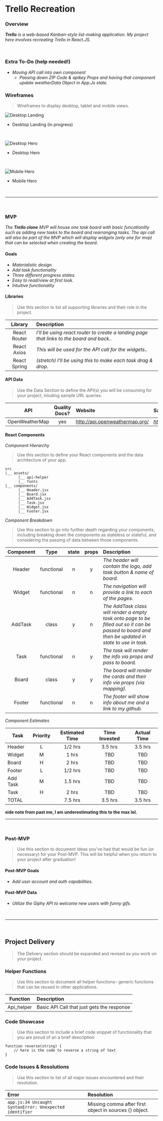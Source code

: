 # **Trello Recreation**

### Overview

_**Trello** is a web-based Kanban-style list-making application. My project here involves recreating Trello in React.JS._

<br>

### Extra To-Do (help needed!)
- _Moving API call into own component_
	- _Passing down ZIP Code & apikey Props and having that component update weatherData Object in App.Js state._

### Wireframes

>Wireframes to display desktop, tablet and mobile views.

![Desktop Landing](url)

- Desktop Landing (in progress)

<br>

![Desktop Hero](https://i.imgur.com/tP8eGsX.jpg)

- Desktop Hero

<br>

![Mobile Hero](https://i.imgur.com/9vvvMdm.jpg)

- Mobile Hero

<br>

***

<br>

### MVP

_The **Trello clone** MVP will house one task board with basic funcationlity such as adding new tasks to the board and rearranging tasks. The api call will also be part of the MVP which will display widgets (only one for mvp) that can be selected when creating the board._

#### Goals

- _Materialistic design_
- _Add task functionality_
- _Three different progress states._
- _Easy to read/view at first look._
- _Intuitive functionality_

#### Libraries

> Use this section to list all supporting libraries and their role in the project.

|     Library      | Description                                |
| :--------------: | :----------------------------------------- |
|   React Router   | _I'll be using react router to create a landing page that links to the board and back.._ |
|   React Axios    | _This will be used for the API call for the widgets.._ |
|   React Spring   | _(stretch) I'll be using this to make each task drag & drop._ |

#### API Data

> Use the Data Section to define the API(s) you will be consuming for your project, inluding sample URL queries.

|    API     | Quality Docs? | Website       | Sample Query                            |
| :--------: | :-----------: | :------------ | :-------------------------------------- |
| OpenWeatherMap |      yes      | http://api.openweathermap.org/ | _https://i.imgur.com/KJfgys5.png_ |

#### React Components

_Component Hierarchy_

> Use this section to define your React components and the data architecture of your app.

```
src
|__ assets/
      |__ api-helper
      |__ fonts
|__ components/
      |__ Header.jsx
      |__ Board.jsx
      |__ AddTask.jsx
      |__ Task.jsx
      |__ Widget.jsx
      |__ Footer.jsx
```

_Component Breakdown_

> Use this section to go into further depth regarding your components, including breaking down the components as stateless or stateful, and considering the passing of data between those components.

|  Component   |    Type    | state | props | Description                                                      |
| :----------: | :--------: | :---: | :---: | :--------------------------------------------------------------- |
|    Header    | functional |   n   |   y   | _The header will contain the logo, add task button & name of board._|
|      Widget  | functional |   n   |   n   | _The navigation will provide a link to each of the pages._       |
|   AddTask    |   class    |   y   |   n   | _The AddTask class will render a empty task onto page to be filled out so it can be passed to board and then be updated in state to use in task._      |
|  Task        | functional |   n   |   y   | _The task will render the info via props and pass to board._                 |
|  Board       | class |   y   |   y   | _The board will render the cards and their info via props (via mapping)._         |
|    Footer    | functional |   n   |   n   | _The footer will show info about me and a link to my github._ |

_Component Estimates_

| Task                | Priority | Estimated Time | Time Invested | Actual Time |
| ------------------- | :------: | :------------: | :-----------: | :---------: |
| Header              |    L     |     1/2 hrs    |     3.5 hrs       |     3.5 hrs     |
| Widget              |    M     |     1   hrs    |     TBD       |     TBD     |
| Board               |    H     |     2 hrs      |     TBD       |     TBD     |
| Footer              |    L     |     1/2 hrs    |     TBD       |     TBD     |
| Add Task            |    M     |     1.5 hrs    |     TBD       |     TBD     |
|  Task               |    H     |     2   hrs    |     TBD       |     TBD     |
| TOTAL               |          |     7.5 hrs    |     3.5 hrs       |     3.5 hrs     |

**side note from past me, I am underestimating this to the max lol.**
<br>

***

<br>

### Post-MVP

> Use this section to document ideas you've had that would be fun (or necessary) for your Post-MVP. This will be helpful when you return to your project after graduation!

#### Post-MVP Goals

- _Add user account and auth capabilities._

#### Post-MVP Data

- _Utilize the Giphy API to welcome new users with funny gifs._

<br>

***

<br>

## Project Delivery

> The Delivery section should be expanded and revised as you work on your project.

### Helper Functions

> Use this section to document all helper functions– generic functions that can be reused in other applications.

|  Function  | Description                                |
| :--------: | :----------------------------------------- |
| Api_helper | Basic API Call that just gets the response |


### Code Showcase

> Use this section to include a brief code snippet of functionality that you are proud of an a brief description  

```
function reverse(string) {
	// here is the code to reverse a string of text
}
```

### Code Issues & Resolutions

> Use this section to list of all major issues encountered and their resolution.

| Error                                                   | Resolution                                             |
| :------------------------------------------------------ | :----------------------------------------------------- |
| `app.js:34 Uncaught SyntaxError: Unexpected identifier` | Missing comma after first object in sources {} object. |
